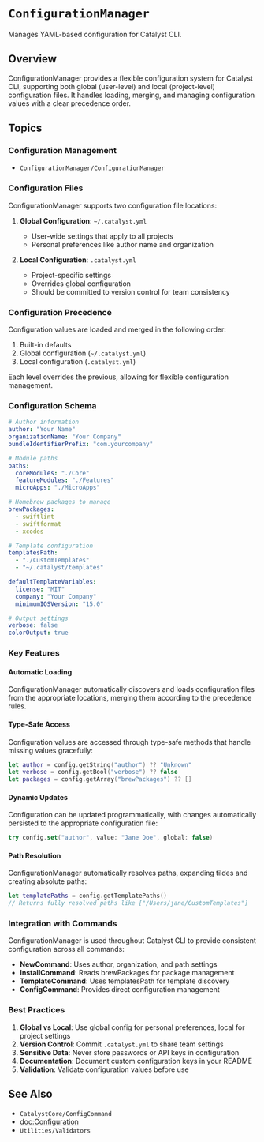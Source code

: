 # ``ConfigurationManager``

Manages YAML-based configuration for Catalyst CLI.

## Overview

ConfigurationManager provides a flexible configuration system for Catalyst CLI, supporting both global (user-level) and local (project-level) configuration files. It handles loading, merging, and managing configuration values with a clear precedence order.

## Topics

### Configuration Management

- ``ConfigurationManager/ConfigurationManager``

### Configuration Files

ConfigurationManager supports two configuration file locations:

1. **Global Configuration**: `~/.catalyst.yml`
   - User-wide settings that apply to all projects
   - Personal preferences like author name and organization

2. **Local Configuration**: `.catalyst.yml`
   - Project-specific settings
   - Overrides global configuration
   - Should be committed to version control for team consistency

### Configuration Precedence

Configuration values are loaded and merged in the following order:
1. Built-in defaults
2. Global configuration (`~/.catalyst.yml`)
3. Local configuration (`.catalyst.yml`)

Each level overrides the previous, allowing for flexible configuration management.

### Configuration Schema

```yaml
# Author information
author: "Your Name"
organizationName: "Your Company"
bundleIdentifierPrefix: "com.yourcompany"

# Module paths
paths:
  coreModules: "./Core"
  featureModules: "./Features"
  microApps: "./MicroApps"

# Homebrew packages to manage
brewPackages:
  - swiftlint
  - swiftformat
  - xcodes

# Template configuration
templatesPath:
  - "./CustomTemplates"
  - "~/.catalyst/templates"

defaultTemplateVariables:
  license: "MIT"
  company: "Your Company"
  minimumIOSVersion: "15.0"

# Output settings
verbose: false
colorOutput: true
```

### Key Features

#### Automatic Loading

ConfigurationManager automatically discovers and loads configuration files from the appropriate locations, merging them according to the precedence rules.

#### Type-Safe Access

Configuration values are accessed through type-safe methods that handle missing values gracefully:

```swift
let author = config.getString("author") ?? "Unknown"
let verbose = config.getBool("verbose") ?? false
let packages = config.getArray("brewPackages") ?? []
```

#### Dynamic Updates

Configuration can be updated programmatically, with changes automatically persisted to the appropriate configuration file:

```swift
try config.set("author", value: "Jane Doe", global: false)
```

#### Path Resolution

ConfigurationManager automatically resolves paths, expanding tildes and creating absolute paths:

```swift
let templatePaths = config.getTemplatePaths()
// Returns fully resolved paths like ["/Users/jane/CustomTemplates"]
```

### Integration with Commands

ConfigurationManager is used throughout Catalyst CLI to provide consistent configuration across all commands:

- **NewCommand**: Uses author, organization, and path settings
- **InstallCommand**: Reads brewPackages for package management
- **TemplateCommand**: Uses templatesPath for template discovery
- **ConfigCommand**: Provides direct configuration management

### Best Practices

1. **Global vs Local**: Use global config for personal preferences, local for project settings
2. **Version Control**: Commit `.catalyst.yml` to share team settings
3. **Sensitive Data**: Never store passwords or API keys in configuration
4. **Documentation**: Document custom configuration keys in your README
5. **Validation**: Validate configuration values before use

## See Also

- ``CatalystCore/ConfigCommand``
- <doc:Configuration>
- ``Utilities/Validators``